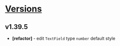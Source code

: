 # [Versions](https://github.com/Tracktor/design-system/releases)

## v1.39.5
- **[refactor]** - edit `TextField` type `number`  default style
